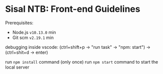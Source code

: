 # Sisal NTB: Front-end Guidelines


Prerequisites:

- Node.js `v10.13.0` min
- Git scm `v2.19.1` min

debugging inside vscode: (ctrl+shift+p -> "run task" -> "npm: start") -> (ctrl+shit+d -> enter)

run `npm install` command (only once)
​run `npm start` command to start the local server


